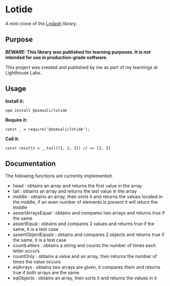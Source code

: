 # Lotide

A mini clone of the [Lodash](https://lodash.com) library.

## Purpose

**_BEWARE:_ This library was published for learning purposes. It is _not_ intended for use in production-grade software.**

This project was created and published by me as part of my learnings at Lighthouse Labs. 

## Usage

**Install it:**

`npm install @asmxali/lotide`

**Require it:**

`const _ = require('@asmxali/lotide');`

**Call it:**

`const results = _.tail([1, 2, 3]) // => [2, 3]`

## Documentation

The following functions are currently implemented:

* head : obtains an array and returns the first value in the array
* tail : obtains an array and returns the last value in the array
* middle : obtains an array, then sorts it and returns the values located in the middle, if an even number of elements is present it will return the middle
* assertArraysEqual : obtains and compares two arrays and returns true if the same
* assertEqual : obtains and compares 2 values and returns true if the same, it is a test case
* assertObjectEquals : obtains and compares 2 objects and returns true if the same, it is a test case
* countLetters : obtains a string and counts the number of times each letter occurs
* countOnly : obtains a value and an array, then returns the number of times the value occurs
* eqArrays : obtains two arrays are given, it compares them and returns true if both arrays are the same
* eqObjects : obtains an array, then sorts it and returns the values in it
